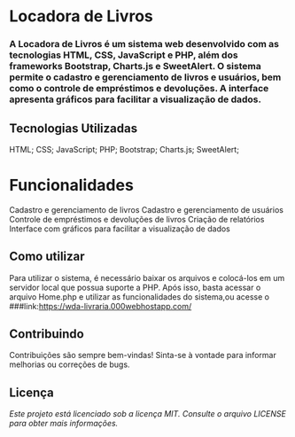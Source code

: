 # Locadora de Livros

### A Locadora de Livros é um sistema web desenvolvido com as tecnologias HTML, CSS, JavaScript e PHP, além dos frameworks Bootstrap, Charts.js e SweetAlert. O sistema permite o cadastro e gerenciamento de livros e usuários, bem como o controle de empréstimos e devoluções. A interface apresenta gráficos para facilitar a visualização de dados.

## Tecnologias Utilizadas
HTML;
CSS;
JavaScript;
PHP;
Bootstrap;
Charts.js;
SweetAlert;
# Funcionalidades
Cadastro e gerenciamento de livros
Cadastro e gerenciamento de usuários
Controle de empréstimos e devoluções de livros
Criação de relatórios
Interface com gráficos para facilitar a visualização de dados
## Como utilizar
Para utilizar o sistema, é necessário baixar os arquivos e colocá-los em um servidor local que possua suporte a PHP. Após isso, basta acessar o arquivo Home.php e utilizar as funcionalidades do sistema,ou acesse o ###link:https://wda-livraria.000webhostapp.com/

## Contribuindo
Contribuições são sempre bem-vindas! Sinta-se à vontade para informar melhorias ou correções de bugs.

## Licença
*Este projeto está licenciado sob a licença MIT. Consulte o arquivo LICENSE para obter mais informações.*
